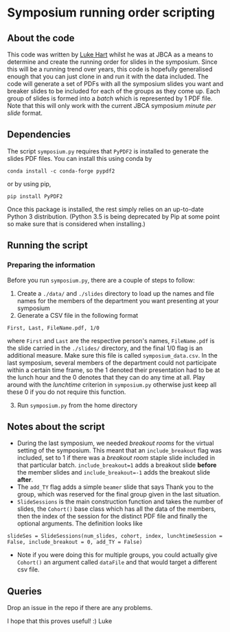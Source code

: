 # Symposium running order scripting

## About the code
This code was written by [Luke Hart](https://cosmologyluke.github.io) whilst he was at JBCA as a means to determine and create the running order for slides in the symposium. Since this will be a running trend over years, this code is hopefully generalised enough that you can just clone in and run it with the data included. The code will generate a set of PDFs with all the symposium slides you want and breaker slides to be included for each of the groups as they come up. Each group of slides is formed into a *batch* which is represented by 1 PDF file. Note that this will only work with the current JBCA symposium *minute per slide* format.

## Dependencies
The script `symposium.py` requires that `PyPDF2` is installed to generate the slides PDF files. You can install this using conda by
```
conda install -c conda-forge pypdf2
```
or by using pip,
```
pip install PyPDF2
```

Once this package is installed, the rest simply relies on an up-to-date Python 3 distribution. (Python 3.5 is being deprecated by Pip at some point so make sure that is considered when installing.)

## Running the script
 
 ### Preparing the information
 Before you run `symposium.py`, there are a couple of steps to follow:
1. Create a `./data/` and `./slides` directory to load up the names and file names for the members of the department you want presenting at your symposium
2. Generate a CSV file in the following format
```
First, Last, FileName.pdf, 1/0
```
where `First` and `Last` are the respective person's names, `FileName.pdf` is the slide carried in the `./slides/` directory, and the final 1/0 flag is an additional measure. Make sure this file is called `symposium_data.csv`. 
    In the last symposium, several members of the department could not participate within a certain time frame, so the 1 denoted their presentation had to be at the lunch hour and the 0 denotes that they can do any time at all. Play around with the *lunchtime* criterion in `symposium.py` otherwise just keep all these 0 if you do not require this function.

3. Run `symposium.py` from the home directory

## Notes about the script
- During the last symposium, we needed *breakout rooms* for the virtual setting of the symposium. This meant that an  `include_breakout` flag was included, set to 1 if there was a *breakout room* staple slide included in that particular batch. `include_breakout=1` adds a breakout slide **before** the member slides and `include_breakout=-1` adds the breakout slide **after**. 
- The `add_TY` flag adds a simple `beamer` slide that says Thank you to the group, which was reserved for the final group given in the last situation. 
- `SlideSessions` is the main construction function and takes the number of slides, the `Cohort()` base class which has all the data of the members, then the index of the session  for the distinct PDF file and finally the optional arguments. The definition looks like
```
slideSes = SlideSessions(num_slides, cohort, index, lunchtimeSession = False, include_breakout = 0, add_TY = False)
```
 - Note if you were doing this for multiple groups, you could actually give `Cohort()` an argument called  `dataFile` and that would target a different csv file. 

## Queries
Drop an issue in the repo if there are any problems.

I hope that this proves useful! :) 
Luke

